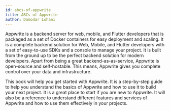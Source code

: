 ```yaml
---
id: abcs-of-appwrite
title: ABCs of Appwrite
author: Damodar Lohani
---
```


Appwrite is a backend server for web, mobile, and Flutter developers that is packaged as a set of Docker containers for easy deployment and scaling. It is a complete backend solution for Web, Mobile, and Flutter developers with a set of easy-to-use SDKs and a console to manage your project. It is built from the ground up to be the perfect backend solution for modern developers. Apart from being a great backend-as-as-service, Appwrite is open-source and self-hostable. This means, Appwrite gives you complete control over your data and infrastructure.

This book will help you get started with Appwrite. It is a step-by-step guide to help you understand the basics of Appwrite and how to use it to build your next project. It is a great place to start if you are new to Appwrite. It will also be a reference to understand different features and services of Appwrite and how to use them effectively in your projects.


